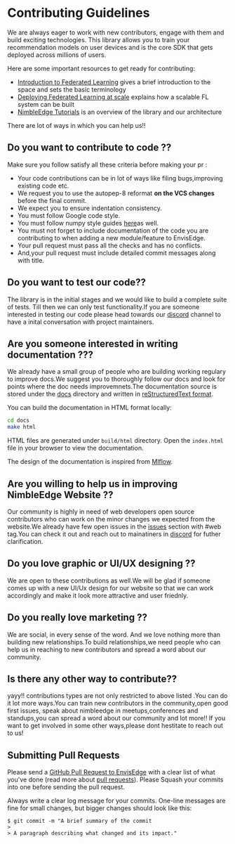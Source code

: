 # Contributing Guidelines

We are always eager to work with new contributors, engage with them and build exciting technologies. 
This library allows you to train your recommendation models on user devices and is the core SDK that gets deployed across millions of users.

Here are some important resources to get ready for contributing:

  * [Introduction to Federated Learning](https://arxiv.org/abs/1602.05629) gives a brief introduction to the space and sets the basic terminology
  * [Deploying Federated Learning at scale](https://arxiv.org/abs/1902.01046) explains how a scalable FL system can be built 
  * [NimbleEdge Tutorials](./docs) is an overview of the library and our architecture
  
There are lot of ways in which you can help us!!

## Do you want to contribute to code ??
Make sure you follow satisfy all these criteria before making your pr :
* Your code contributions can be in lot of ways like filing bugs,improving existing code etc.
* We request you to use the autopep-8 reformat **on the VCS changes** before the final commit.
* We expect you to ensure indentation consistency.
* You must follow Google code style.
* You must follow numpy style guides [here](https://numpydoc.readthedocs.io/en/latest/format.html)as well.
* You must not forget to include documentation of the code you are contributing to when adding a new module/feature to EnvisEdge.
* Your pull request must pass all the checks and has no conflicts.
* And,your pull request must include detailed commit messages along with title.

## Do you want to test our code?? 

The library is in the initial stages and we would like to build a complete suite of tests. Till then we can only test functionality.If you are someone interested in testing our code please head towards our [discord](https://nimbleedge.ai/discord) channel to have a inital conversation with project maintainers.

## Are you someone interested in writing documentation ???
We already have a small group of people who are building working regulary to improve docs.We suggest you to thoroughly follow our docs and look for points where the doc needs improvemnets.The documentation source is stored under the [docs](./docs) directory and written in [reStructuredText format](http://www.sphinx-doc.org/en/master/usage/restructuredtext/index.html).

You can build the documentation in HTML format locally:

```bash
cd docs
make html
```

HTML files are generated under `build/html` directory. Open the `index.html` file in your browser to view the documentation.

The design of the documentation is inspired from [Mlflow](https://mlflow.org/docs/latest/).

## Are you willing to help us in improving NimbleEdge Website ??
Our community is highly in need of web developers open source contributors who can work on the minor changes we expected from the website.We already have few open issues in the [issues](https://github.com/NimbleEdge/EnvisEdge/issues) section with #web tag.You can check it out and reach out to mainatiners in [discord](https://nimbleedge.ai/discord) for futher clarification.

## Do you love graphic or UI/UX designing ??
We are open to these contributions as well.We will be glad if someone comes up with a new UI/Ux design for our website so that we can work accordingly and make it look more attractive and user friednly.

## Do you really love marketing ??
We are social, in every sense of the word. And we love nothing more than building new relationships.To build relationships,we need people who
can help us in reaching to new contributors and spread a word about our community.

## Is there any other way to contribute??
yayy!! contributions types are not only restricted to above listed .You can do it lot more ways.You can train new contributors in the community,open good first issues, speak about nimbleedge in meetups,conferences and standups,you can spread a word about our community and lot more!!
If you want to get involved in some other ways,please dont hestitate to reach out to us! 
## Submitting Pull Requests

Please send a [GitHub Pull Request to EnvisEdge](https://github.com/NimbleEdge/EnvisEdge) with a clear list of what you've done (read more about [pull requests](http://help.github.com/pull-requests/)). 
Please Squash your commits into one before sending the pull request. 

Always write a clear log message for your commits. One-line messages are fine for small changes, but bigger changes should look like this:

    $ git commit -m "A brief summary of the commit
    > 
    > A paragraph describing what changed and its impact."

